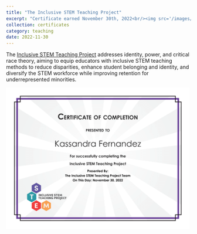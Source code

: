 ```yaml
---
title: "The Inclusive STEM Teaching Project"
excerpt: "Certificate earned November 30th, 2022<br/><img src='/images/InclusiveSTEMTeachingCert.png' width=500>"
collection: certificates
category: teaching
date: 2022-11-30
---
```


The [Inclusive STEM Teaching Project](https://www.inclusivestemteaching.org/) addresses identity, power, and critical race theory, aiming to equip educators with inclusive STEM teaching methods to reduce disparities, enhance student belonging and identity, and diversify the STEM workforce while improving retention for underrepresented minorities.

<img src='/images/InclusiveSTEMTeachingCert.png' width=500>
